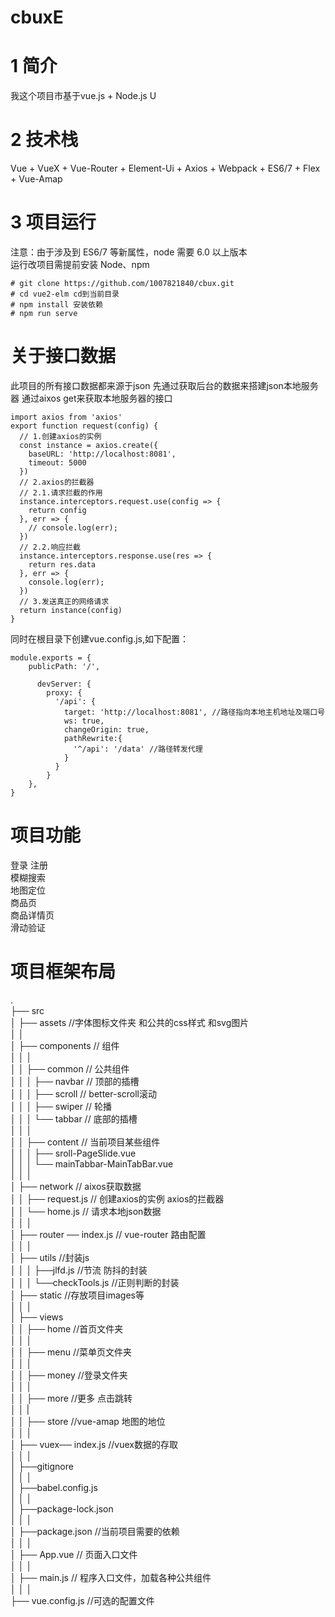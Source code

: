 # cbuxE
# 1 简介
我这个项目市基于vue.js + Node.js U
# 2 技术栈
Vue + VueX + Vue-Router + Element-Ui + Axios + Webpack + ES6/7 + Flex + Vue-Amap
# 3 项目运行
注意：由于涉及到 ES6/7 等新属性，node 需要 6.0 以上版本  
运行改项目需提前安装 Node、npm   
```
# git clone https://github.com/1007821840/cbux.git      
# cd vue2-elm cd到当前目录  
# npm install 安装依赖   
# npm run serve  
```  
# 关于接口数据

此项目的所有接口数据都来源于json
先通过获取后台的数据来搭建json本地服务器
通过aixos get来获取本地服务器的接口
```
import axios from 'axios'
export function request(config) {
  // 1.创建axios的实例
  const instance = axios.create({
    baseURL: 'http://localhost:8081',
    timeout: 5000
  })
  // 2.axios的拦截器
  // 2.1.请求拦截的作用
  instance.interceptors.request.use(config => {
    return config
  }, err => {
    // console.log(err);
  })
  // 2.2.响应拦截
  instance.interceptors.response.use(res => {
    return res.data
  }, err => {
    console.log(err);
  })
  // 3.发送真正的网络请求
  return instance(config)
}
```  
 同时在根目录下创建vue.config.js,如下配置：
```
module.exports = {
    publicPath: '/',
   
      devServer: {
        proxy: {
          '/api': {
            target: 'http://localhost:8081', //路径指向本地主机地址及端口号
            ws: true,
            changeOrigin: true,
            pathRewrite:{
              '^/api': '/data' //路径转发代理
            }
          }
        }
    },
}
```  
# 项目功能
登录 注册  
模糊搜索  
地图定位  
商品页  
商品详情页  
滑动验证  

# 项目框架布局

.  
├── src  
│   ├── assets                                 //字体图标文件夹 和公共的css样式 和svg图片  
│   │   
│   ├── components                             // 组件  
│   │   │                       
│   │   ├── common                             // 公共组件  
│   │   │   ├── navbar                         // 顶部的插槽   
│   │   │   ├── scroll                         // better-scroll滚动    
│   │   │   ├── swiper                         // 轮播   
│   │   │   └── tabbar                         // 底部的插槽  
│   │   │                       
│   │   ├── content                            // 当前项目某些组件  
│   │   │   ├── sroll-PageSlide.vue  
│   │   │   └── mainTabbar-MainTabBar.vue                
│   │   │                       
│   ├── network                                // aixos获取数据  
│   │   ├── request.js                         // 创建axios的实例 axios的拦截器  
│   │   └── home.js                            // 请求本地json数据  
│   │   │                       
│   ├── router ── index.js                     // vue-router 路由配置  
│   │   │                       
│   ├── utils                                  //封装js  
│   │   │   ├──jlfd.js                           //节流 防抖的封装  
│   │   │   └──checkTools.js                     //正则判断的封装  
│   ├── static                                 //存放项目images等  
│   │   │                       
│   ├── views                                    
│   │   ├── home                               //首页文件夹  
│   │   │                       
│   │   ├── menu                               //菜单页文件夹  
│   │   │    
│   │   ├── money                              //登录文件夹  
│   │   │   
│   │   ├── more                               //更多 点击跳转  
│   │   |                
│   │   ├── store                              //vue-amap 地图的地位                       
│   │   │                      
│   ├── vuex── index.js                        //vuex数据的存取  
│   │   │                       
│   ├──gitignore  
│   │   │                       
│   ├──babel.config.js  
│   │   │                       
│   ├──package-lock.json  
│   │   │                       
│   ├──package.json                            //当前项目需要的依赖  
│   │   │                       
│   ├── App.vue                                // 页面入口文件  
│   │   │                       
│   ├── main.js                                // 程序入口文件，加载各种公共组件  
│   │   │                       
├── vue.config.js                              //可选的配置文件  

